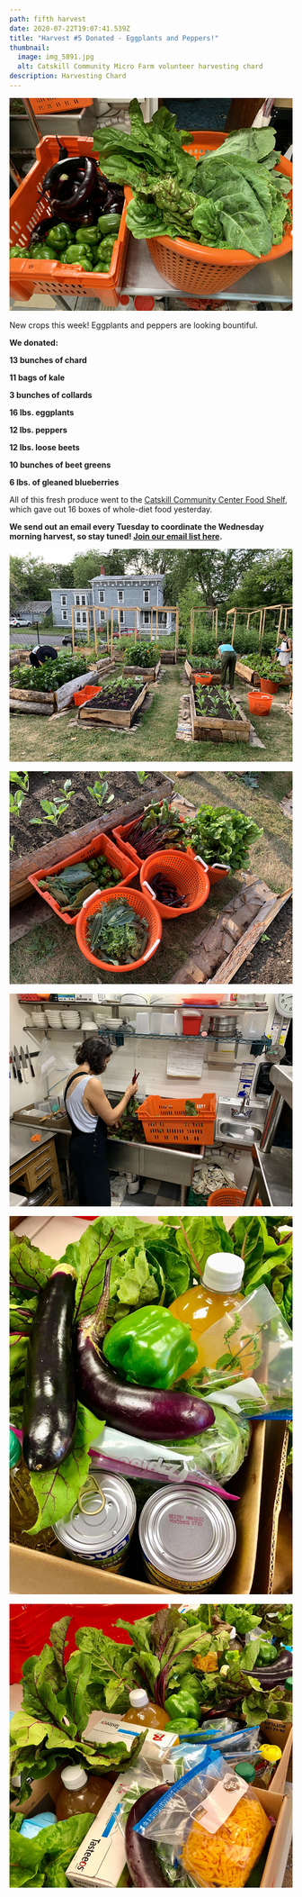 ```yaml
---
path: fifth harvest
date: 2020-07-22T19:07:41.539Z
title: "Harvest #5 Donated - Eggplants and Peppers!"
thumbnail:
  image: img_5891.jpg
  alt: Catskill Community Micro Farm volunteer harvesting chard
description: Harvesting Chard
---
```

![Catskill Community Micro Farm harvest Avalon Lounge eggplants peppers](img_5895.jpg "Harvest")

New crops this week! Eggplants and peppers are looking bountiful.

**We donated:**

**13 bunches of chard**

**11 bags of kale**

**3 bunches of collards**

**16 lbs. eggplants**

**12 lbs. peppers**

**12 lbs. loose beets**

**10 bunches of beet greens**

**6 lbs. of gleaned blueberries**

All of this fresh produce went to the [Catskill Community Center Food Shelf](http://www.catskillcommunitycenter.org/food-pantry/), which gave out 16 boxes of whole-diet food yesterday.

**We send out an email every Tuesday to coordinate the Wednesday morning harvest, so stay tuned! [Join our email list here](https://gmail.us18.list-manage.com/subscribe?u=94746e6c6b5541022831953dd&id=1a2ecd69c1).**

![Catskill Community Micro Farm volunteers harvesting](img_5885.jpg "Harvesting")

![Catskill Community Micro Farm harvest kale eggplants peppers chard beets](img_5891.jpg "Harvest")

![Catskill Community Micro Farm volunteer washing at Avalon Lounge](img_5896.jpg "Washing Harvest")

![Catskill Community Micro Farm Catskill Community Center Food Shelf donation](img_5902.jpg "Food Pantry Donation")

![Catskill Community Micro Farm Catskill Community Center Food Shelf donation](img_5903.jpg "Food Pantry donation")